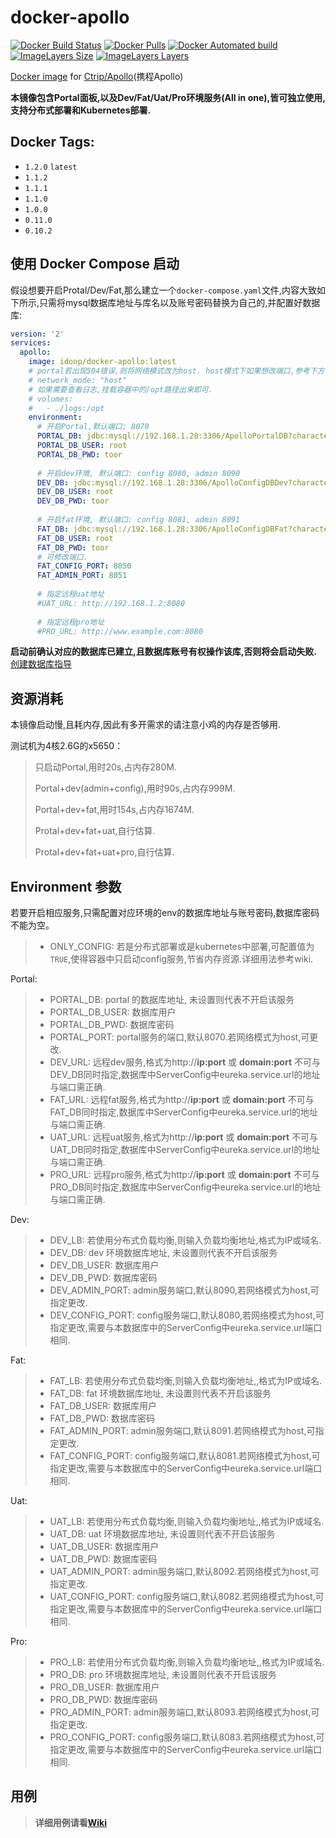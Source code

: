 # docker-apollo

[![Docker Build Status](https://img.shields.io/docker/build/idoop/docker-apollo.svg)](https://hub.docker.com/r/idoop/docker-apollo/)
[![Docker Pulls](https://img.shields.io/docker/pulls/idoop/docker-apollo.svg)](https://hub.docker.com/r/idoop/docker-apollo/)
[![Docker Automated build](https://img.shields.io/docker/automated/idoop/docker-apollo.svg)](https://hub.docker.com/r/idoop/docker-apollo/)
[![ImageLayers Size](https://img.shields.io/imagelayers/image-size/idoop/docker-apollo/latest.svg)](https://hub.docker.com/r/idoop/docker-apollo/)
[![ImageLayers Layers](https://img.shields.io/imagelayers/layers/idoop/docker-apollo/latest.svg)](https://hub.docker.com/r/idoop/docker-apollo/)

[Docker image](https://hub.docker.com/r/idoop/docker-apollo/) for [Ctrip/Apollo](https://github.com/ctripcorp/apollo)(携程Apollo)

**本镜像包含Portal面板,以及Dev/Fat/Uat/Pro环境服务(All in one),皆可独立使用,支持分布式部署和Kubernetes部署.**


## Docker Tags: 

- `1.2.0` `latest`
- `1.1.2` 
- `1.1.1` 
- `1.1.0` 
- `1.0.0` 
- `0.11.0` 
- `0.10.2`

## 使用 Docker Compose 启动
假设想要开启Protal/Dev/Fat,那么建立一个`docker-compose.yaml`文件,内容大致如下所示,只需将mysql数据库地址与库名以及账号密码替换为自己的,并配置好数据库:
``` yaml
version: '2'
services:
  apollo:
    image: idoop/docker-apollo:latest
    # portal若出现504错误,则将网络模式改为host. host模式下如果想改端口,参考下方修改端口的环境变量
    # network_mode: "host"
    # 如果需要查看日志,挂载容器中的/opt路径出来即可.
    # volumes:
    #   - ./logs:/opt
    environment:
      # 开启Portal,默认端口: 8070
      PORTAL_DB: jdbc:mysql://192.168.1.28:3306/ApolloPortalDB?characterEncoding=utf8
      PORTAL_DB_USER: root
      PORTAL_DB_PWD: toor
      
      # 开启dev环境, 默认端口: config 8080, admin 8090
      DEV_DB: jdbc:mysql://192.168.1.28:3306/ApolloConfigDBDev?characterEncoding=utf8
      DEV_DB_USER: root
      DEV_DB_PWD: toor
      
      # 开启fat环境, 默认端口: config 8081, admin 8091
      FAT_DB: jdbc:mysql://192.168.1.28:3306/ApolloConfigDBFat?characterEncoding=utf8
      FAT_DB_USER: root
      FAT_DB_PWD: toor
      # 可修改端口.
      FAT_CONFIG_PORT: 8050
      FAT_ADMIN_PORT: 8051
           
      # 指定远程uat地址
      #UAT_URL: http://192.168.1.2:8080
      
      # 指定远程pro地址
      #PRO_URL: http://www.example.com:8080
```


**启动前确认对应的数据库已建立,且数据库账号有权操作该库,否则将会启动失败.**[创建数据库指导](https://github.com/ctripcorp/apollo/wiki/%E5%88%86%E5%B8%83%E5%BC%8F%E9%83%A8%E7%BD%B2%E6%8C%87%E5%8D%97#21-%E5%88%9B%E5%BB%BA%E6%95%B0%E6%8D%AE%E5%BA%93)


## 资源消耗

本镜像启动慢,且耗内存,因此有多开需求的请注意小鸡的内存是否够用. 

测试机为4核2.6G的x5650：

> 只启动Portal,用时20s,占内存280M.
>
> Portal+dev(admin+config),用时90s,占内存999M.
>
> Portal+dev+fat,用时154s,占内存1674M.
>
> Protal+dev+fat+uat,自行估算.
>
> Protal+dev+fat+uat+pro,自行估算.

## Environment 参数

若要开启相应服务,只需配置对应环境的env的数据库地址与账号密码,数据库密码不能为空。

> - ONLY_CONFIG: 若是分布式部署或是kubernetes中部署,可配置值为`TRUE`,使得容器中只启动config服务,节省内存资源.详细用法参考wiki.

Portal:
> - PORTAL_DB: portal 的数据库地址, 未设置则代表不开启该服务
> - PORTAL_DB_USER: 数据库用户
> - PORTAL_DB_PWD: 数据库密码
> - PORTAL_PORT: portal服务的端口,默认8070.若网络模式为host,可更改.
> - DEV_URL: 远程dev服务,格式为http://**ip:port** 或 **domain:port** 不可与DEV_DB同时指定,数据库中ServerConfig中eureka.service.url的地址与端口需正确.
> - FAT_URL: 远程fat服务,格式为http://**ip:port** 或 **domain:port** 不可与FAT_DB同时指定,数据库中ServerConfig中eureka.service.url的地址与端口需正确.
> - UAT_URL: 远程uat服务,格式为http://**ip:port** 或 **domain:port** 不可与UAT_DB同时指定,数据库中ServerConfig中eureka.service.url的地址与端口需正确.
> - PRO_URL: 远程pro服务,格式为http://**ip:port** 或 **domain:port** 不可与PRO_DB同时指定,数据库中ServerConfig中eureka.service.url的地址与端口需正确.

Dev:
> - DEV_LB: 若使用分布式负载均衡,则输入负载均衡地址,格式为IP或域名.
> - DEV_DB: dev 环境数据库地址, 未设置则代表不开启该服务
> - DEV_DB_USER: 数据库用户
> - DEV_DB_PWD: 数据库密码
> - DEV_ADMIN_PORT: admin服务端口,默认8090,若网络模式为host,可指定更改.
> - DEV_CONFIG_PORT: config服务端口,默认8080,若网络模式为host,可指定更改,需要与本数据库中的ServerConfig中eureka.service.url端口相同.

Fat:
> - FAT_LB: 若使用分布式负载均衡,则输入负载均衡地址,,格式为IP或域名.
> - FAT_DB: fat 环境数据库地址, 未设置则代表不开启该服务
> - FAT_DB_USER: 数据库用户
> - FAT_DB_PWD: 数据库密码
> - FAT_ADMIN_PORT: admin服务端口,默认8091.若网络模式为host,可指定更改.
> - FAT_CONFIG_PORT: config服务端口,默认8081.若网络模式为host,可指定更改,需要与本数据库中的ServerConfig中eureka.service.url端口相同.

Uat:
> - UAT_LB: 若使用分布式负载均衡,则输入负载均衡地址,,格式为IP或域名.
> - UAT_DB: uat 环境数据库地址, 未设置则代表不开启该服务
> - UAT_DB_USER: 数据库用户
> - UAT_DB_PWD: 数据库密码
> - UAT_ADMIN_PORT: admin服务端口,默认8092.若网络模式为host,可指定更改.
> - UAT_CONFIG_PORT: config服务端口,默认8082.若网络模式为host,可指定更改,需要与本数据库中的ServerConfig中eureka.service.url端口相同.

Pro:
> - PRO_LB: 若使用分布式负载均衡,则输入负载均衡地址,,格式为IP或域名.
> - PRO_DB: pro 环境数据库地址, 未设置则代表不开启该服务
> - PRO_DB_USER: 数据库用户
> - PRO_DB_PWD: 数据库密码
> - PRO_ADMIN_PORT: admin服务端口,默认8093.若网络模式为host,可指定更改.
> - PRO_CONFIG_PORT: config服务端口,默认8083.若网络模式为host,可指定更改,需要与本数据库中的ServerConfig中eureka.service.url端口相同.


## 用例

> **详细用例请看[Wiki](https://github.com/idoop/docker-apollo/wiki)**
